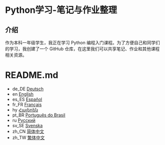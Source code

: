 # Python学习-笔记与作业整理
## 介绍  
作为本科一年级学生，我正在学习 Python 编程入门课程。为了方便自己和同学们的学习，我创建了一个 GitHub 仓库，在这里我们可以共享笔记、作业和其他课程相关资源。
# README.md
- de_DE [Deutsch](readme/README.de_DE.md)
- en [English](README.md)
- es_ES [Español](readme/README.es_ES.md)
- fr_FR [Français](readme/README.fr_FR.md)
- hy [Հայերեն](readme/README.hy.md)
- pt_BR [Português do Brasil](readme/README.pt_BR.md)
- ru [Русский](readme/README.ru.md)
- sv_SE [Svenska](readme/README.sv_SE.md)
- zh_CN [简体中文](readme/README.zh_CN.md)
- zh_TW [繁体中文](readme/README.zh_TW.md)
